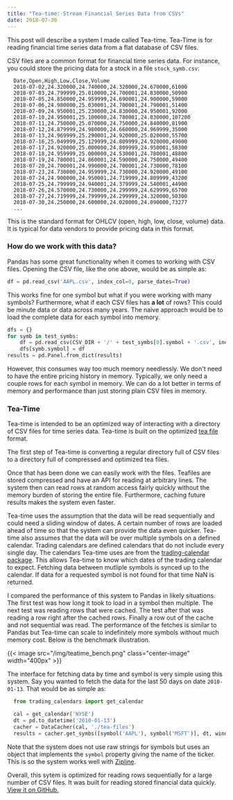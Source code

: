 ```yaml
---
title: "Tea-time: Stream Financial Series Data from CSVs"
date: 2018-07-30
---
```


This post will describe a system I made called Tea-time. Tea-Time is for
reading financial time series data from a flat database of CSV files. 

  CSV files are a common format for financial time series data. For instance, you
  could store the pricing data for a stock in a file <code>stock_symb.csv</code>:

```
  Date,Open,High,Low,Close,Volume
  2018-07-02,24.320000,24.740000,24.320000,24.670000,61000
  2018-07-03,24.799999,25.010000,24.700001,24.830000,50900
  2018-07-05,24.850000,24.959999,24.690001,24.900000,59000
  2018-07-06,24.980000,25.030001,24.700001,24.790001,51400
  2018-07-09,24.950001,25.230000,24.830000,24.950001,92000
  2018-07-10,24.950001,25.100000,24.780001,24.830000,107200
  2018-07-11,24.750000,25.070000,24.750000,24.840000,81900
  2018-07-12,24.879999,24.980000,24.660000,24.969999,35000
  2018-07-13,24.969999,25.290001,24.920000,25.020000,55700
  2018-07-16,25.049999,25.129999,24.809999,24.920000,49000
  2018-07-17,24.920000,25.000000,24.809999,24.950001,58300
  2018-07-18,24.959999,25.000000,24.530001,24.780001,48800
  2018-07-19,24.780001,24.860001,24.590000,24.750000,49400
  2018-07-20,24.700001,24.990000,24.700001,24.730000,78100
  2018-07-23,24.730000,24.959999,24.730000,24.920000,49100
  2018-07-24,24.900000,24.950001,24.719999,24.809999,43200
  2018-07-25,24.799999,24.940001,24.379999,24.540001,44900
  2018-07-26,24.570000,24.730000,24.299999,24.629999,65700
  2018-07-27,24.719999,24.799999,24.299999,24.320000,50300
  2018-07-30,24.250000,24.600000,24.020000,24.090000,73277
  ...
```

This is the standard format for OHLCV (open, high, low, close, volume) data. It
is typical for data vendors to provide pricing data in this format. 

### How do we work with this data?
Pandas has some great functionality when it comes to working with CSV files.
Opening the CSV file, like the one above, would be as simple as:

```python
df = pd.read_csv('AAPL.csv', index_col=0, parse_dates=True)
```

This works fine for one symbol but what if you were working with many
symbols? Furthermore, what if each CSV files has <b>a lot</b> of rows? This could be
minute data or data across many years. The naive approach would be to load
the complete data for each symbol into memory.

```python
dfs = {}
for symb in test_symbs:
    df = pd.read_csv(CSV_DIR + '/' + test_symbs[0].symbol + '.csv', index_col = 0, parse_dates=True)
    dfs[symb.symbol] = df
results = pd.Panel.from_dict(results)
```

However, this consumes way too much memory needlessly. We don't need to have
the entire pricing history in memory. Typically, we only need a couple rows
for each symbol in memory. We can do a lot better in terms of memory and
performance than just storing plain CSV files in memory. 

### Tea-Time

  Tea-time is intended to be an optimized way of interacting with a directory
  of CSV files for time series data. Tea-time is built on the optimized <a
  href='http://discretelogics.com/teafiles/'>tea file</a> format.

  The first step of Tea-time is converting a regular directory full of CSV
  files to a directory full of compressed and optimized tea files. 

  Once that has been done we can easily work with the files. Teafiles are
  stored compressed and have an API for reading at arbitrary lines.  The
  system then can read rows at random access fairly quickly without the memory
  burden of storing the entire file. Furthermore, caching future results makes
  the system even faster. 

  Tea-time uses the assumption that the data will be read sequentially and could
  need a sliding window of dates. A certain number of rows
  are loaded ahead of time so that the system can provide the data even
  quicker. Tea-time also assumes that the data will be over multiple symbols on
  a defined calendar. Trading calendars are defined calendars that do not
  include every single day. The calendars Tea-time uses are from the <a
  href='https://pypi.org/project/trading-calendars/'>trading-calendar
  package</a>. This allows Tea-time to know which dates of the trading calendar
  to expect. Fetching data between mutliple symbols is synced up to the
  calendar. If data for a requested symbol is not found for that time
  NaN is returned. 

  I compared the performance of this system to Pandas in likely situations. The
  first test was how long it took to load in a symbol then multiple. The next
  test was reading rows that were cached. The test after that was reading a row
  right after the cached rows. Finally a row out of the cache and not
  sequential was read. The performance of the fetches is similar to Pandas but
  Tea-time can scale to indefinitely more symbols without much memory cost. 
  Below is the benchmark illustration.

{{< image src="/img/teatime_bench.png" class="center-image" width="400px" >}}

  The interface for fetching data by time and symbol is very simple using this
  system. Say you wanted to fetch the data for the last 50 days on date <code>2010-01-13</code>. That
  would be as simple as:

```python
  from trading_calendars import get_calendar

  cal = get_calendar('NYSE')
  dt = pd.to_datetime('2010-01-13')
  cacher = DataCacher(cal, './tea-files')
  results = cacher.get_symbs([symbol('AAPL'), symbol('MSFT')], dt, window=30)
```

  Note that the system does not use raw strings for symbols but uses an object
  that implements the <code>symbol</code> property giving the name of the
  ticker. This is so the system works well with <a
  href='https://github.com/quantopian/zipline'>Zipline</a>. 

  Overall, this sytem is optimized for reading rows sequentially for a large number
  of CSV files. It was built for reading stored financial data quickly. [View it
  on GitHub.](https://github.com/ASzot/tea-time)



